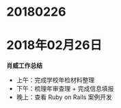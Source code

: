 # 20180226

# 2018年02月26日
  **肖威工作总结**
  - 上午：完成学校年检材料整理
  - 下午：梳理年审查理 + 完成信息填报
  - 晚上：查看 Ruby on  Rails 案例开发
